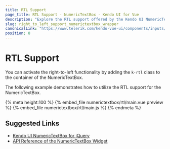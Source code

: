 ```yaml
---
title: RTL Support
page_title: RTL Support - NumericTextBox - Kendo UI for Vue
description: "Explore the RTL support offered by the Kendo UI NumericTextBox wrapper for Vue."
slug: right_to_left_support_numerictextbox_wrapper
canonicalLink: "https://www.telerik.com/kendo-vue-ui/components/inputs/globalization/"
position: 8
---
```


<div><WrapperBanner link="/kendo-vue-ui/components/inputs/globalization"></WrapperBanner></div>    

# RTL Support

You can activate the right-to-left functionality by adding the `k-rtl` class to the container of the NumericTextBox.

The following example demonstrates how to utilize the RTL support for the NumericTextBox.

{% meta height:100 %}
{% embed_file numerictextbox/rtl/main.vue preview %}
{% embed_file numerictextbox/rtl/main.js %}
{% endmeta %}

## Suggested Links

* [Kendo UI NumericTextBox for jQuery](https://docs.telerik.com/kendo-ui/controls/editors/numerictextbox/overview)
* [API Reference of the NumericTextBox Widget](https://docs.telerik.com/kendo-ui/api/javascript/ui/numerictextbox)

